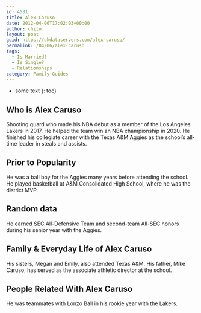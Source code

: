 ```yaml
---
id: 4531
title: Alex Caruso
date: 2012-04-06T17:02:03+00:00
author: chito
layout: post
guid: https://ukdataservers.com/alex-caruso/
permalink: /04/06/alex-caruso
tags:
  - Is Married?
  - Is Single?
  - Relationships
category: Family Guides
---
```


* some text
{: toc}
          
          
## Who is  Alex Caruso
                  
                  
                  
Shooting guard who made his NBA debut as a member of the Los Angeles Lakers in 2017. He helped the team win an NBA championship in 2020. He finished his collegiate career with the Texas A&M Aggies as the school&#8217;s all-time leader in steals and assists. 
                  
                
                
                
## Prior to Popularity 
                  
                  
                  
He was a ball boy for the Aggies many years before attending the school. He played basketball at A&M Consolidated High School, where he was the district MVP. 
                  
                
                
                
## Random data 
                  
                  
                  
He earned SEC All-Defensive Team and second-team All-SEC honors during his senior year with the Aggies. 
                  
                
                
                
## Family & Everyday Life of Alex Caruso
                  
                  
                  
His sisters, Megan and Emily, also attended Texas A&M. His father, Mike Caruso, has served as the associate athletic director at the school. 
                  
                
                
                
## People Related With  Alex Caruso
                  
                  
                  
He was teammates with Lonzo Ball in his rookie year with the Lakers. 
                  
                
              
            
          
          
          
    
    
  
